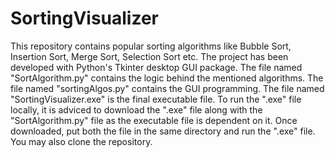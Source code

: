 # SortingVisualizer

This repository contains popular sorting algorithms like Bubble Sort, Insertion Sort, Merge Sort, Selection Sort etc.
The project has been developed with Python's Tkinter desktop GUI package.
The file named "SortAlgorithm.py" contains the logic behind the mentioned algorithms.
The file named "sortingAlgos.py" contains the GUI programming.
The file named "SortingVisualizer.exe" is the final executable file.
To run the ".exe" file locally, it is adviced to download the ".exe" file along with the "SortAlgorithm.py" file as the executable file is dependent on it.
Once downloaded, put both the file in the same directory and run the ".exe" file.
You may also clone the repository. 
